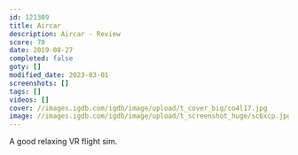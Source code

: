 ```yaml
---
id: 121309
title: Aircar
description: Aircar - Review
score: 70
date: 2019-08-27
completed: false
goty: []
modified_date: 2023-03-01
screenshots: []
tags: []
videos: []
cover: //images.igdb.com/igdb/image/upload/t_cover_big/co4l17.jpg
image: //images.igdb.com/igdb/image/upload/t_screenshot_huge/sc6xcp.jpg
---
```

A good relaxing VR flight sim.